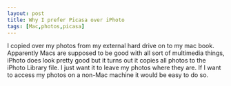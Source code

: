 ```yaml
--- 
layout: post
title: Why I prefer Picasa over iPhoto
tags: [Mac,photos,picasa]
---
```

I copied over my photos from my external hard drive on to my mac book. Apparently Macs are supposed to be good with all sort of multimedia things, iPhoto does look pretty good but it turns out it copies all photos to the iPhoto Library file. I just want it to leave my photos where they are. If I want to access my photos on a non-Mac machine it would be easy to do so.
